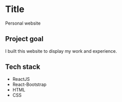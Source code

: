 # Title
Personal website

## Project goal
I built this website to display my work and experience.

## Tech stack
* ReactJS
* React-Bootstrap
* HTML
* CSS
